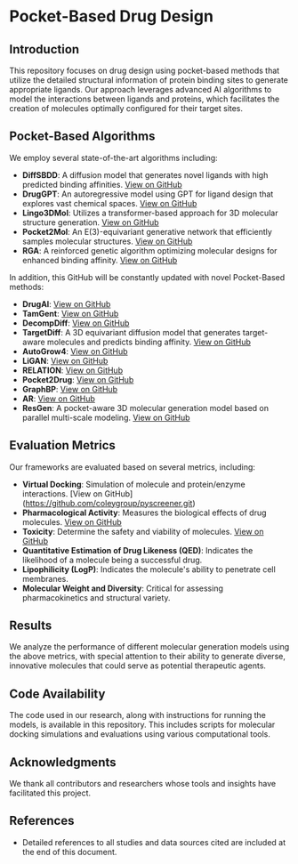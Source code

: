 # Pocket-Based Drug Design

## Introduction
This repository focuses on drug design using pocket-based methods that utilize the detailed structural information of protein binding sites to generate appropriate ligands. Our approach leverages advanced AI algorithms to model the interactions between ligands and proteins, which facilitates the creation of molecules optimally configured for their target sites.

## Pocket-Based Algorithms
We employ several state-of-the-art algorithms including:
- **DiffSBDD**: A diffusion model that generates novel ligands with high predicted binding affinities. [View on GitHub](https://github.com/arneschneuing/DiffSBDD.git)
- **DrugGPT**: An autoregressive model using GPT for ligand design that explores vast chemical spaces. [View on GitHub](https://github.com/LIYUESEN/druggpt.git)
- **Lingo3DMol**: Utilizes a transformer-based approach for 3D molecular structure generation. [View on GitHub](https://github.com/stonewiseAIDrugDesign/Lingo3DMol.git)
- **Pocket2Mol**: An E(3)-equivariant generative network that efficiently samples molecular structures. [View on GitHub](https://github.com/pengxingang/Pocket2Mol.git)
- **RGA**: A reinforced genetic algorithm optimizing molecular designs for enhanced binding affinity. [View on GitHub](https://github.com/futianfan/reinforced-genetic-algorithm.git)

In addition, this GitHub will be constantly updated with novel Pocket-Based methods:

- **DrugAI**: [View on GitHub](https://github.com/dangjaya/drugAI.git)
- **TamGent**: [View on GitHub](https://github.com/HankerWu/TamGent.git)
- **DecompDiff**: [View on GitHub](https://github.com/bytedance/DecompDiff.git)
- **TargetDiff**: A 3D equivariant diffusion model that generates target-aware molecules and predicts binding affinity. [View on GitHub](https://github.com/guanjq/targetdiff.git)
- **AutoGrow4**: [View on GitHub](https://github.com/durrantlab/autogrow4.git)
- **LiGAN**: [View on GitHub](https://github.com/mattragoza/LiGAN.git)
- **RELATION**: [View on GitHub](https://github.com/micahwang/RELATION.git)
- **Pocket2Drug**: [View on GitHub](https://github.com/shiwentao00/Pocket2Drug.git)
- **GraphBP**: [View on GitHub](https://github.com/divelab/GraphBP.git)
- **AR**: [View on GitHub](https://github.com/luost26/3D-Generative-SBDD.git)
- **ResGen**: A pocket-aware 3D molecular generation model based on parallel multi-scale modeling. [View on GitHub](https://github.com/HaotianZhangAI4Science/ResGen.git)


## Evaluation Metrics
Our frameworks are evaluated based on several metrics, including:
- **Virtual Docking**: Simulation of molecule and protein/enzyme interactions. [View on GitHub] (https://github.com/coleygroup/pyscreener.git)
- **Pharmacological Activity**: Measures the biological effects of drug molecules. [View on GitHub](https://github.com/diegolfor9/pCHEMBL-prediction.git)
- **Toxicity**: Determine the safety and viability of molecules. [View on GitHub](https://github.com/chemprop/chemprop.git)
- **Quantitative Estimation of Drug Likeness (QED)**: Indicates the likelihood of a molecule being a successful drug.
- **Lipophilicity (LogP)**: Indicates the molecule's ability to penetrate cell membranes.
- **Molecular Weight and Diversity**: Critical for assessing pharmacokinetics and structural variety.

## Results
We analyze the performance of different molecular generation models using the above metrics, with special attention to their ability to generate diverse, innovative molecules that could serve as potential therapeutic agents.

## Code Availability
The code used in our research, along with instructions for running the models, is available in this repository. This includes scripts for molecular docking simulations and evaluations using various computational tools.

## Acknowledgments
We thank all contributors and researchers whose tools and insights have facilitated this project.

## References
- Detailed references to all studies and data sources cited are included at the end of this document.


